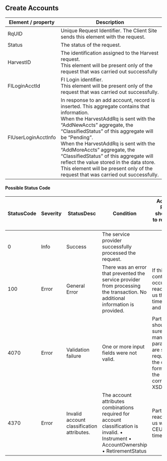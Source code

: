 ## Create Accounts

| Element / property | Description |
| --- | --- |
| RqUID | Unique Request Identifier. The Client Site sends this element with the request. |
| Status | The status of the request. |
| HarvestID | The identification assigned to the Harvest request.<br>This element will be present only of the request that was carried out successfully |
| FILoginAcctId | FI Login identifier.<br>This element will be present only of the request that was carried out successfully. |
| FIUserLoginAcctInfo | In response to an add account, record is inserted. This aggregate contains that information.<br>When the HarvestAddRq is sent with the “AddNewAccts” aggregate, the “ClassifiedStatus” of this aggregate will be “Pending”.<br>When the HarvestAddRq is sent with the “AddMoreAccts” aggregate, the “ClassifiedStatus” of this aggregate will reflect the value stored in the data store.<br>This element will be present only of the request that was carried out successfully. |

#### Possible Status Code

| StatusCode | Severity | StatusDesc | Condition | Action API Partner should take to resolve the error |
| --- | --- | --- | --- | --- |
| 0 | Info | Success | The service provider successfully processed the request. |  |
| 100 | Error | General Error | There was an error that prevented the service provider from processing the transaction. No additional information is provided. | If this error continues to occur, please reach out to us the timestamp and CEUserId. |
| 4070 | Error | Validation failure | One or more input fields were not valid. | Partner should make sure the mandatory parameters are sent in the request and in the defined format as in the corresponding XSD. |
| 4370 | Error | Invalid account classification attributes. | The account attributes combinations required for account classification is invalid. • Instrument • AccountOwnership • RetirementStatus | Partner has to reach out to us with CEUserID and timestamp. |
